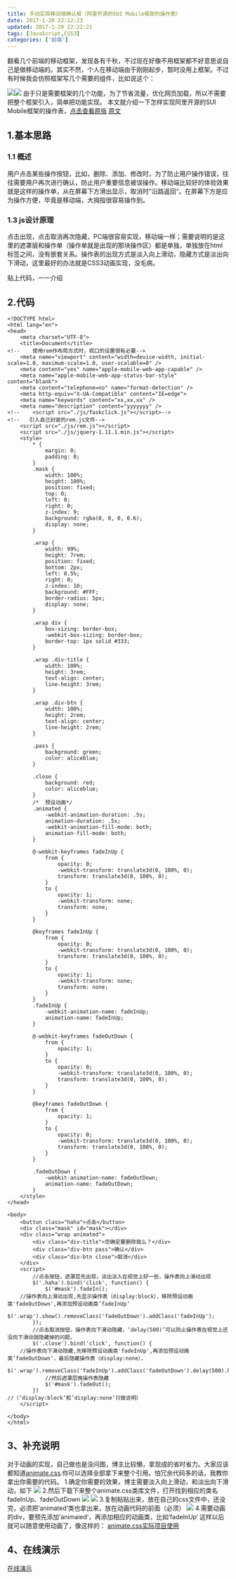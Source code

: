```yaml
---
title: 手动实现移动端确认框（阿里开源的SUI Mobile框架的操作表）
date: 2017-1-20 22:12:23
updated: 2017-1-20 22:22:21
tags: [JavaScript,CSS3]
categories: ['前端']
---
```

翻看几个前端的移动框架，发现各有千秋，不过现在好像不用框架都不好意思说自己是做移动端的。其实不然，个人在移动端由于刚刚起步，暂时没用上框架。不过有时候我会仿照框架写几个需要的组件，比如说这个：
<!--more-->
<img src="http://www.magicyou.cn/resource/20170120/demo1.jpg"><img src="http://www.magicyou.cn/resource/20170120/demo2.jpg">
由于只是需要框架的几个功能，为了节省流量，优化网页加载，所以不需要把整个框架引入，简单把功能实现。
本文就介绍一下怎样实现阿里开源的SUI Mobile框架的操作表，[点击查看原版](http://m.sui.taobao.org/components/#actions)
[原文](http://www.magicyou.cn/index.php/archives/21/)

## 1.基本思路
### 1.1 概述
用户点击某些操作按钮，比如，删除、添加、修改时，为了防止用户操作错误，往往需要用户再次进行确认，防止用户重要信息被误操作。移动端比较好的体验效果就是这样的操作单，从在屏幕下方滑出显示，取消时”沿路返回“。在屏幕下方是应为操作方便，毕竟是移动端，大拇指很容易操作到。

### 1.3 js设计原理
点击出现，点击取消再次隐藏，PC端很容易实现，移动端一样；需要说明的是这里的遮罩层和操作单（操作单就是出现的那块操作区）都是单独，单独放在html标签之间，没有嵌套关系。操作表的出现方式是淡入向上滑动，隐藏方式是淡出向下滑动，这里最好的办法就是CSS3动画实现，没毛病。

贴上代码，一一介绍
## 2.代码
```
<!DOCTYPE html>
<html lang="en">
<head>
    <meta charset="UTF-8">
    <title>Document</title>
<!--    使用rem作布局方式时，视口的设置很有必要-->
    <meta name="viewport" content="width=device-width, initial-scale=1.0, maximum-scale=1.0, user-scalable=0" />
    <meta content="yes" name="apple-mobile-web-app-capable" />
    <meta name="apple-mobile-web-app-status-bar-style" content="blank">
    <meta content="telephone=no" name="format-detection" />
    <meta http-equiv="X-UA-Compatible" content="IE=edge">
    <meta name="keywords" content="xx,xx,xx" />
    <meta name="description" content="yyyyyyy" />
<!--    <script src="./js/faskclick.js"></script>-->
<!--   引入自己封装的rem.js文件-->
    <script src="./js/rem.js"></script>
    <script src="./js/jquery-1.11.1.min.js"></script>
    <style>
        * {
            margin: 0;
            padding: 0;
        }
        .mask {
            width: 100%;
            height: 100%;
            position: fixed;
            top: 0;
            left: 0;
            right: 0;
            z-index: 9;
            background: rgba(0, 0, 0, 0.6);
            display: none;
        }
        
        .wrap {
            width: 99%;
            height: 7rem;
            position: fixed;
            bottom: 2px;
            left: 0.5%;
            right: 0;
            z-index: 10;
            background: #FFF;
            border-radius: 5px;
            display: none;
        }
        
        .wrap div {
            box-sizing: border-box;
            -webkit-box-sizing: border-box;
            border-top: 1px solid #333;
        }
        
        .wrap .div-title {
            width: 100%;
            height: 3rem;
            text-align: center;
            line-height: 3rem;
        }
        
        .wrap .div-btn {
            width: 100%;
            height: 2rem;
            text-align: center;
            line-height: 2rem;
        }
        
        .pass {
            background: green;
            color: aliceblue;
        }
        
        .close {
            background: red;
            color: aliceblue;
        }
        /*  预设动画*/
        .animated {
            -webkit-animation-duration: .5s;
            animation-duration: .5s;
            -webkit-animation-fill-mode: both;
            animation-fill-mode: both;
        }
        
        @-webkit-keyframes fadeInUp {
            from {
                opacity: 0;
                -webkit-transform: translate3d(0, 100%, 0);
                transform: translate3d(0, 100%, 0);
            }
            to {
                opacity: 1;
                -webkit-transform: none;
                transform: none;
            }
        }
        
        @keyframes fadeInUp {
            from {
                opacity: 0;
                -webkit-transform: translate3d(0, 100%, 0);
                transform: translate3d(0, 100%, 0);
            }
            to {
                opacity: 1;
                -webkit-transform: none;
                transform: none;
            }
        }
        .fadeInUp {
            -webkit-animation-name: fadeInUp;
            animation-name: fadeInUp;
        }
        
        @-webkit-keyframes fadeOutDown {
            from {
                opacity: 1;
            }
            to {
                opacity: 0;
                -webkit-transform: translate3d(0, 100%, 0);
                transform: translate3d(0, 100%, 0);
            }
        }
        
        @keyframes fadeOutDown {
            from {
                opacity: 1;
            }
            to {
                opacity: 0;
                -webkit-transform: translate3d(0, 100%, 0);
                transform: translate3d(0, 100%, 0);
            }
        }
        
        .fadeOutDown {
            -webkit-animation-name: fadeOutDown;
            animation-name: fadeOutDown;
        }
    </style>
</head>

<body>
    <button class="haha">点击</button>
    <div class="mask" id="mask"></div>
    <div class="wrap animated">
        <div class="div-title">您确定要删除我么？</div>
        <div class="div-btn pass">确认</div>
        <div class="div-btn close">取消</div>
    </div>
    <script>
        //点击按钮，遮罩层先出现，淡出淡入在视觉上好一些，操作表向上滑动出现
        $('.haha').bind('click', function() {
            $('#mask').fadeIn();
	//操作表向上滑动出现,先显示操作表（display:block），移除预设动画类'fadeOutDown',再添加预设动画类’fadeInUp‘
            $('.wrap').show().removeClass('fadeOutDown').addClass('fadeInUp');
        });
        //点击取消按钮，操作表向下滑动隐藏，‘delay(500)’可以防止操作表在视觉上还没向下滑动就隐藏掉的问题，
        $('.close').bind('click', function() {
	//操作表向下滑动隐藏,先移除预设动画类'fadeInUp',再添加预设动画类’fadeOutDown‘，最后隐藏操作表（display:none），
            $('.wrap').removeClass('fadeInUp').addClass('fadeOutDown').delay(500).hide(0);
            //然后遮罩层晚操作表隐藏
            $('#mask').fadeOut();
        })
//（’display:block‘和’display:none‘只做说明）
    </script>

</body>
</html>
```
## 3、补充说明
对于动画的实现，自己做也是没问图，博主比较懒，拿现成的省时省力。大家应该都知道[animate.css](https://daneden.github.io/animate.css/).你可以选择全部拿下来整个引用。怕冗余代码多的话，我教你拿出你需要的代码。
1.确定你需要的效果，博主需要淡入向上滑动，和淡出向下滑动，如下
<img src="http://www.magicyou.cn/resource/20170120/2.jpg">
2.然后下载下来整个animate.css类库文件，打开找到相应的类名fadeInUp、fadeOutDown
<img src="http://www.magicyou.cn/resource/20170120/3.jpg">
<img src="http://www.magicyou.cn/resource/20170120/4.jpg">
3.复制粘贴出来，放在自己的css文件中，还没完，必须把’animated‘类也拿出来，放在动画代码的前面（必须）
<img src="http://www.magicyou.cn/resource/20170120/5.jpg">
4.需要动画的div，要预先添加’animaied‘，再添加相应的动画类，比如’fadeInUp‘
这样以后就可以随意使用动画了，像这样的：
[animate.css实际项目使用](http://www.magicyou.cn/showme/weizhi/)
## 4、在线演示
[在线演示](http://www.magicyou.cn/resource/20170120/)


